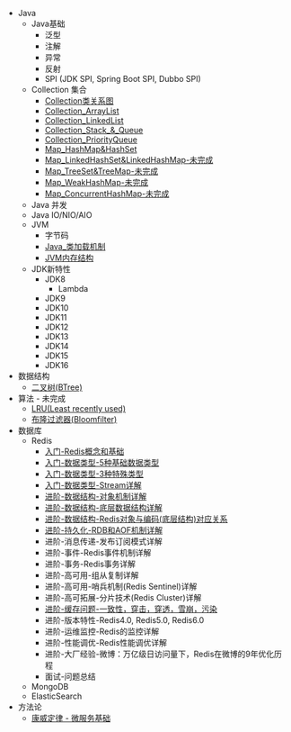- Java
  - Java基础
    - 泛型
    - 注解
    - 异常
    - 反射
    - SPI (JDK SPI, Spring Boot SPI, Dubbo SPI)
  - Collection 集合
    - [Collection类关系图](Java/collections/1_Collection_类关系图.md)
    - [Collection_ArrayList](Java/collections/2_Collection_ArrayList.md)
    - [Collection_LinkedList](Java/collections/3_Collection_LinkedList.md)
    - [Collection_Stack_&_Queue](Java/collections/4_Collection_Stack_&_Queue.md)
    - [Collection_PriorityQueue](Java/collections/5_Collection_PriorityQueue.md)
    - [Map_HashMap&HashSet](Java/collections/6_Map_HashMap&HashSet.md)
    - [Map_LinkedHashSet&LinkedHashMap-未完成](Java/collections/7_Map_LinkedHashSet&LinkedHashMap.md)
    - [Map_TreeSet&TreeMap-未完成](Java/collections/8_Map_TreeSet&TreeMap.md)
    - [Map_WeakHashMap-未完成](Java/collections/9_Map_WeakHashMap.md)
    - [Map_ConcurrentHashMap-未完成](Java/collections/10_Map_ConcurrentHashMap.md)
  - Java 并发
  - Java IO/NIO/AIO
  - JVM
    - 字节码
    - [Java_类加载机制](Java/JVM/Java_类加载机制.md)
    - [JVM内存结构](Java/JVM/JVM内存结构.md)
  - JDK新特性
    - JDK8
      - Lambda
    - JDK9
    - JDK10
    - JDK11
    - JDK12
    - JDK13
    - JDK14
    - JDK15
    - JDK16
- 数据结构
  - [二叉树(BTree)](DataStructure/二叉树(BTree).md)
- 算法 - 未完成
  - [LRU(Least recently used)](Algorithm/LRU.md)
  - [布隆过滤器(Bloomfilter)](Algorithm/Bloomfilter.md)
- 数据库
  - Redis
    - [入门-Redis概念和基础](Database/Redis/1_入门-Redis概念和基础.md)
    - [入门-数据类型-5种基础数据类型](Database/Redis/2_入门-数据类型-5种基础数据类型.md)
    - [入门-数据类型-3种特殊类型](Database/Redis/3_入门-数据类型-3种特殊类型.md)
    - [入门-数据类型-Stream详解](Database/Redis/4_入门-数据类型-Stream详解.md)
    - [进阶-数据结构-对象机制详解](Database/Redis/5_进阶-数据结构-对象机制详解.md)
    - [进阶-数据结构-底层数据结构详解](Database/Redis/6_进阶-数据结构-底层数据结构详解.md)
    - [进阶-数据结构-Redis对象与编码(底层结构)对应关系](Database/Redis/7_进阶-数据结构-Redis对象与编码(底层结构)对应关系.md)
    - [进阶-持久化-RDB和AOF机制详解](Database/Redis/8_进阶-持久化-RDB和AOF机制详解.md)
    - 进阶-消息传递-发布订阅模式详解
    - 进阶-事件-Redis事件机制详解
    - 进阶-事务-Redis事务详解
    - 进阶-高可用-组从复制详解
    - 进阶-高可用-哨兵机制(Redis Sentinel)详解
    - 进阶-高可拓展-分片技术(Redis Cluster)详解
    - [进阶-缓存问题-一致性，穿击，穿透，雪崩，污染](Database/Redis/15_进阶-缓存问题-一致性-穿击-穿透-雪崩-污染.md)
    - 进阶-版本特性-Redis4.0, Redis5.0, Redis6.0
    - 进阶-运维监控-Redis的监控详解
    - 进阶-性能调优-Redis性能调优详解
    - 进阶-大厂经验-微博：万亿级日访问量下，Redis在微博的9年优化历程
    - 面试-问题总结
  - MongoDB
  - ElasticSearch
- 方法论
  - [康威定律 - 微服务基础](Methodology/康威定律.md)

